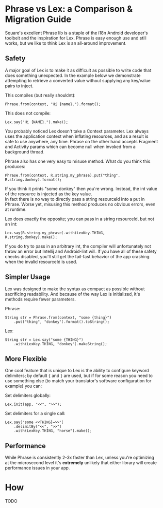 # Phrase vs Lex: a Comparison & Migration Guide
Square's excellent Phrase lib is a staple of the i18n Android developer's toolbelt and the inspiration 
for Lex.  Phrase is easy enough use and still works, but we like to think Lex is an all-around improvement.

## Safety
A major goal of Lex is to make it as difficult as possible to write code that does something unexpected.
In the example below we demonstrate attempting to retrieve a converted value without supplying any 
key/value pairs to inject.

This compiles (but really shouldnt):
```
Phrase.from(context, "Hi {name}.").format();
```

This does not compile:
```
Lex.say("Hi {NAME}.").make();
```

You probably noticed Lex doesn't take a Context parameter.  Lex always uses
the application context when inflating resources, and as a result is safe to use anywhere, any time.
Phrase on the other hand accepts Fragment and Activity params which can become null when invoked
from a background thread.

Phrase also has one very easy to misuse method.  What do you think this produces:

```
Phrase.from(context, R.string.my_phrase).put("thing", R.string.donkey).format();
```

If you think it prints "some donkey" then you're wrong.  Instead, the int value of the resource is injected as the key value.  
In fact there is no way to directly pass a string resourceId into a put in Phrase.   Worse yet, misusing 
this method produces no obvious errors, even at runtime.

Lex does exactly the opposite; you can pass in a string resourceId, but not an int:

```
Lex.say(R.string.my_phrase).with(LexKey.THING, R.string.donkey).make();
```

If you do try to pass in an arbitrary int, the compiler will unfortunately not throw an error but
Intellij and Android-lint will.  If you have all of these safety checks disabled, you'll still get 
the fail-fast behavior of the app crashing when the invalid resourceId is used.

## Simpler Usage
Lex was designed to make the syntax as compact as possible without sacrificing readability.  And because
of the way Lex is initialized, it's methods require fewer parameters.

Phrase:
```
String str = Phrase.from(context, "some {thing}")
    .put("thing", "donkey").format().toString();
```

Lex:
```
String str = Lex.say("some {THING}")
    .with(LexKey.THING, "donkey").makeString();
```

## More Flexible
One cool feature that is unique to Lex is the ability to configure keyword delimiters; by default
`{` and `}` are used, but if for some reason you need to use something else (to match your translator's
software configuration for example) you can:

Set delimiters globally:
```
Lex.init(app, "<<", ">>");
```

Set delimiters for a single call:
```
Lex.say("some <<THING}=>>")
    .delimitBy("<<", ">>")
    .with(LexKey.THING, "horse").make();
```

## Performance
While Phrase is consistently 2-3x faster than Lex, unless you're optimizing at the microsecond
level it's **extremely** unlikely that either library will create performance issues in your app.

# How
TODO